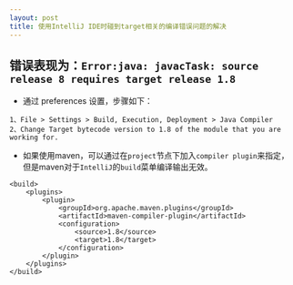 ```yaml
---
layout: post
title: 使用IntelliJ IDE时碰到target相关的编译错误问题的解决
---
```

## 错误表现为：`Error:java: javacTask: source release 8 requires target release 1.8`
* 通过 preferences 设置，步骤如下：

```
1、File > Settings > Build, Execution, Deployment > Java Compiler
2、Change Target bytecode version to 1.8 of the module that you are working for.

```

* 如果使用maven，可以通过在`project`节点下加入`compiler plugin`来指定，但是maven对于`IntelliJ`的`build`菜单编译输出无效。

```
<build>
    <plugins>
        <plugin>
            <groupId>org.apache.maven.plugins</groupId>
            <artifactId>maven-compiler-plugin</artifactId>
            <configuration>
                <source>1.8</source>
                <target>1.8</target>
            </configuration>
        </plugin>
    </plugins>
</build>
```



